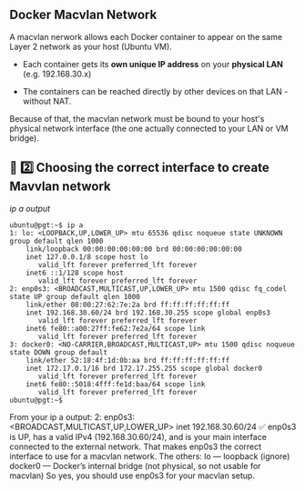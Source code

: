 ## Docker Macvlan Network 

A macvlan nerwork allows each Docker container to appear on the same Layer 2 network as your host (Ubuntu VM).

- Each container gets its **own unique IP address** on your **physical LAN** (e.g. 192.168.30.x)

- The containers can be reached directly by other devices on that LAN - without NAT.

Because of that, the macvlan network must be bound to your host's physical network interface (the one actually connected to your LAN or VM bridge).


## 🧩 2️⃣ Choosing the correct interface to create Mavvlan network 

*ip a output*


```
ubuntu@pgt:~$ ip a
1: lo: <LOOPBACK,UP,LOWER_UP> mtu 65536 qdisc noqueue state UNKNOWN group default qlen 1000
    link/loopback 00:00:00:00:00:00 brd 00:00:00:00:00:00
    inet 127.0.0.1/8 scope host lo
       valid_lft forever preferred_lft forever
    inet6 ::1/128 scope host 
       valid_lft forever preferred_lft forever
2: enp0s3: <BROADCAST,MULTICAST,UP,LOWER_UP> mtu 1500 qdisc fq_codel state UP group default qlen 1000
    link/ether 08:00:27:62:7e:2a brd ff:ff:ff:ff:ff:ff
    inet 192.168.30.60/24 brd 192.168.30.255 scope global enp0s3
       valid_lft forever preferred_lft forever
    inet6 fe80::a00:27ff:fe62:7e2a/64 scope link 
       valid_lft forever preferred_lft forever
3: docker0: <NO-CARRIER,BROADCAST,MULTICAST,UP> mtu 1500 qdisc noqueue state DOWN group default 
    link/ether 52:18:4f:1d:0b:aa brd ff:ff:ff:ff:ff:ff
    inet 172.17.0.1/16 brd 172.17.255.255 scope global docker0
       valid_lft forever preferred_lft forever
    inet6 fe80::5018:4fff:fe1d:baa/64 scope link 
       valid_lft forever preferred_lft forever
ubuntu@pgt:~$ 
```

From your ip a output:
2: enp0s3: <BROADCAST,MULTICAST,UP,LOWER_UP>
    inet 192.168.30.60/24
✅ enp0s3 is UP, has a valid IPv4 (192.168.30.60/24), and is your main interface connected to the external network.
That makes enp0s3 the correct interface to use for a macvlan network.
The others:
lo — loopback (ignore)
docker0 — Docker’s internal bridge (not physical, so not usable for macvlan)
So yes, you should use enp0s3 for your macvlan setup.



